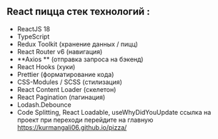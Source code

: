 ## React пицца стек технологий :
- ReactJS 18
- TypeScript
- Redux Toolkit (хранение данных / пицц)
- React Router v6 (навигация)
- **Axios ** (отправка запроса на бэкенд)
- React Hooks (хуки)
- Prettier (форматирование кода)
- CSS-Modules / SCSS (стилизация)
- React Content Loader (скелетон)
- React Pagination (пагинация)
- Lodash.Debounce
- Code Splitting, React Loadable, useWhyDidYouUpdate
ссылка на проект при переходи перейдите на главную https://kurmangali06.github.io/pizza/
